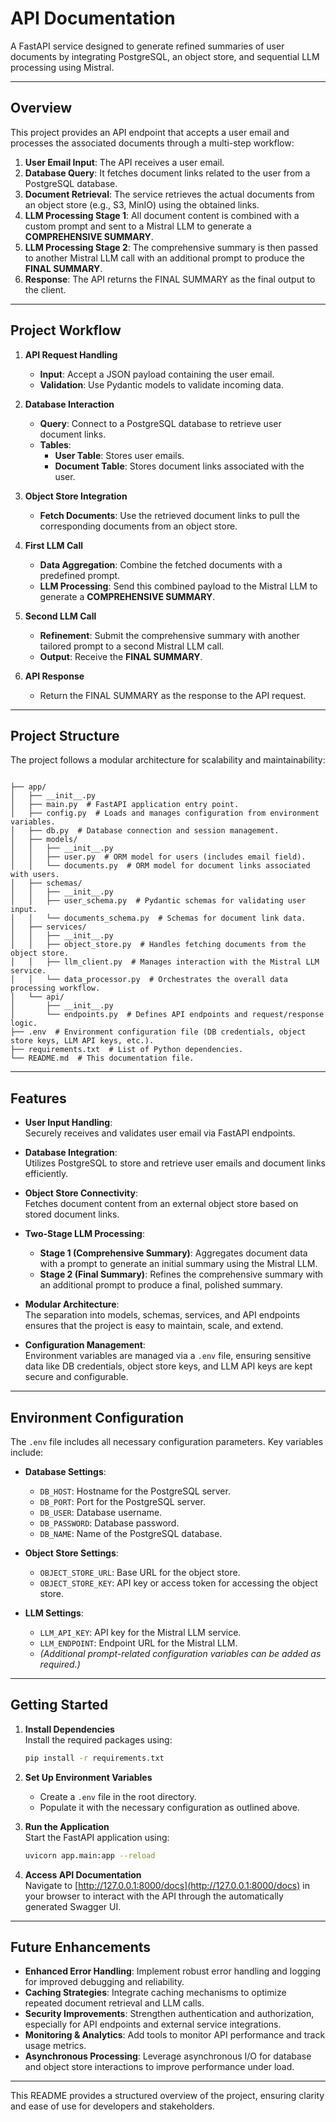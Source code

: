 # API Documentation

A FastAPI service designed to generate refined summaries of user documents by integrating PostgreSQL, an object store, and sequential LLM processing using Mistral.

---

## Overview

This project provides an API endpoint that accepts a user email and processes the associated documents through a multi-step workflow:

1. **User Email Input**: The API receives a user email.
2. **Database Query**: It fetches document links related to the user from a PostgreSQL database.
3. **Document Retrieval**: The service retrieves the actual documents from an object store (e.g., S3, MinIO) using the obtained links.
4. **LLM Processing Stage 1**: All document content is combined with a custom prompt and sent to a Mistral LLM to generate a **COMPREHENSIVE SUMMARY**.
5. **LLM Processing Stage 2**: The comprehensive summary is then passed to another Mistral LLM call with an additional prompt to produce the **FINAL SUMMARY**.
6. **Response**: The API returns the FINAL SUMMARY as the final output to the client.

---

## Project Workflow

1. **API Request Handling**  
   - **Input**: Accept a JSON payload containing the user email.
   - **Validation**: Use Pydantic models to validate incoming data.

2. **Database Interaction**  
   - **Query**: Connect to a PostgreSQL database to retrieve user document links.
   - **Tables**:
     - **User Table**: Stores user emails.
     - **Document Table**: Stores document links associated with the user.

3. **Object Store Integration**  
   - **Fetch Documents**: Use the retrieved document links to pull the corresponding documents from an object store.

4. **First LLM Call**  
   - **Data Aggregation**: Combine the fetched documents with a predefined prompt.
   - **LLM Processing**: Send this combined payload to the Mistral LLM to generate a **COMPREHENSIVE SUMMARY**.

5. **Second LLM Call**  
   - **Refinement**: Submit the comprehensive summary with another tailored prompt to a second Mistral LLM call.
   - **Output**: Receive the **FINAL SUMMARY**.

6. **API Response**  
   - Return the FINAL SUMMARY as the response to the API request.

---

## Project Structure

The project follows a modular architecture for scalability and maintainability:

```
 
├── app/  
│   ├── __init__.py  
│   ├── main.py  # FastAPI application entry point.  
│   ├── config.py  # Loads and manages configuration from environment variables.  
│   ├── db.py  # Database connection and session management.  
│   ├── models/  
│   │   ├── __init__.py  
│   │   ├── user.py  # ORM model for users (includes email field).  
│   │   └── documents.py  # ORM model for document links associated with users.  
│   ├── schemas/  
│   │   ├── __init__.py  
│   │   ├── user_schema.py  # Pydantic schemas for validating user input.  
│   │   └── documents_schema.py  # Schemas for document link data.  
│   ├── services/  
│   │   ├── __init__.py  
│   │   ├── object_store.py  # Handles fetching documents from the object store.  
│   │   ├── llm_client.py  # Manages interaction with the Mistral LLM service.  
│   │   └── data_processor.py  # Orchestrates the overall data processing workflow.  
│   └── api/  
│       ├── __init__.py  
│       └── endpoints.py  # Defines API endpoints and request/response logic.  
├── .env  # Environment configuration file (DB credentials, object store keys, LLM API keys, etc.).  
├── requirements.txt  # List of Python dependencies.  
└── README.md  # This documentation file. 
```

---

## Features

- **User Input Handling**:  
  Securely receives and validates user email via FastAPI endpoints.

- **Database Integration**:  
  Utilizes PostgreSQL to store and retrieve user emails and document links efficiently.

- **Object Store Connectivity**:  
  Fetches document content from an external object store based on stored document links.

- **Two-Stage LLM Processing**:  
  - **Stage 1 (Comprehensive Summary)**: Aggregates document data with a prompt to generate an initial summary using the Mistral LLM.
  - **Stage 2 (Final Summary)**: Refines the comprehensive summary with an additional prompt to produce a final, polished summary.
  
- **Modular Architecture**:  
  The separation into models, schemas, services, and API endpoints ensures that the project is easy to maintain, scale, and extend.

- **Configuration Management**:  
  Environment variables are managed via a `.env` file, ensuring sensitive data like DB credentials, object store keys, and LLM API keys are kept secure and configurable.

---

## Environment Configuration

The `.env` file includes all necessary configuration parameters. Key variables include:

- **Database Settings**:
  - `DB_HOST`: Hostname for the PostgreSQL server.
  - `DB_PORT`: Port for the PostgreSQL server.
  - `DB_USER`: Database username.
  - `DB_PASSWORD`: Database password.
  - `DB_NAME`: Name of the PostgreSQL database.

- **Object Store Settings**:
  - `OBJECT_STORE_URL`: Base URL for the object store.
  - `OBJECT_STORE_KEY`: API key or access token for accessing the object store.

- **LLM Settings**:
  - `LLM_API_KEY`: API key for the Mistral LLM service.
  - `LLM_ENDPOINT`: Endpoint URL for the Mistral LLM.
  - *(Additional prompt-related configuration variables can be added as required.)*

---

## Getting Started

1. **Install Dependencies**  
   Install the required packages using:
   ```bash
   pip install -r requirements.txt
   ```

2. **Set Up Environment Variables**  
   - Create a `.env` file in the root directory.
   - Populate it with the necessary configuration as outlined above.

3. **Run the Application**  
   Start the FastAPI application using:
   ```bash
   uvicorn app.main:app --reload
   ```

4. **Access API Documentation**  
   Navigate to [http://127.0.0.1:8000/docs](http://127.0.0.1:8000/docs) in your browser to interact with the API through the automatically generated Swagger UI.

---

## Future Enhancements

- **Enhanced Error Handling**: Implement robust error handling and logging for improved debugging and reliability.
- **Caching Strategies**: Integrate caching mechanisms to optimize repeated document retrieval and LLM calls.
- **Security Improvements**: Strengthen authentication and authorization, especially for API endpoints and external service integrations.
- **Monitoring & Analytics**: Add tools to monitor API performance and track usage metrics.
- **Asynchronous Processing**: Leverage asynchronous I/O for database and object store interactions to improve performance under load.

---

This README provides a structured overview of the project, ensuring clarity and ease of use for developers and stakeholders.

